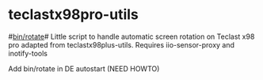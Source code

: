 # teclastx98pro-utils
#[bin/rotate](https://github.com/luthenis/teclastx98pro-utils/blob/master/bin/rotate)#
Little script to handle automatic screen rotation on Teclast x98 pro adapted from teclastx98plus-utils.
Requires iio-sensor-proxy and inotify-tools

Add bin/rotate in DE autostart (NEED HOWTO)

